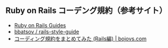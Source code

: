 ## Ruby on Rails コーデング規約（参考サイト）

* [Ruby on Rails Guides](http://guides.rubyonrails.org/contributing_to_ruby_on_rails.html#follow-the-coding-conventions)
* [bbatsov / rails-style-guide](https://github.com/bbatsov/rails-style-guide)
* [コーディング規約をまとめてみた (Rails編) | bojovs.com](http://bojovs.com/2012/10/16/rails-coding-style)
